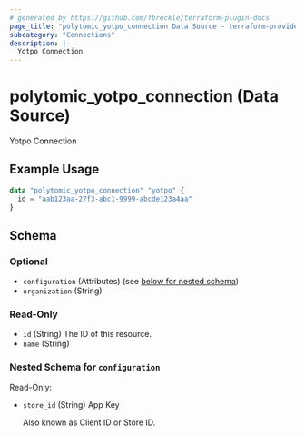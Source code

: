 ```yaml
---
# generated by https://github.com/fbreckle/terraform-plugin-docs
page_title: "polytomic_yotpo_connection Data Source - terraform-provider-polytomic"
subcategory: "Connections"
description: |-
  Yotpo Connection
---
```


# polytomic_yotpo_connection (Data Source)

Yotpo Connection

## Example Usage

```terraform
data "polytomic_yotpo_connection" "yotpo" {
  id = "aab123aa-27f3-abc1-9999-abcde123a4aa"
}
```

<!-- schema generated by tfplugindocs -->
## Schema

### Optional

- `configuration` (Attributes) (see [below for nested schema](#nestedatt--configuration))
- `organization` (String)

### Read-Only

- `id` (String) The ID of this resource.
- `name` (String)

<a id="nestedatt--configuration"></a>
### Nested Schema for `configuration`

Read-Only:

- `store_id` (String) App Key

    Also known as Client ID or Store ID.


